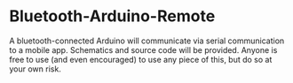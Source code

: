 Bluetooth-Arduino-Remote
========================
A bluetooth-connected Arduino will communicate via serial communication to a mobile app. Schematics and source code will be provided. Anyone is free to use (and even encouraged) to use any piece of this, but do so at your own risk.
